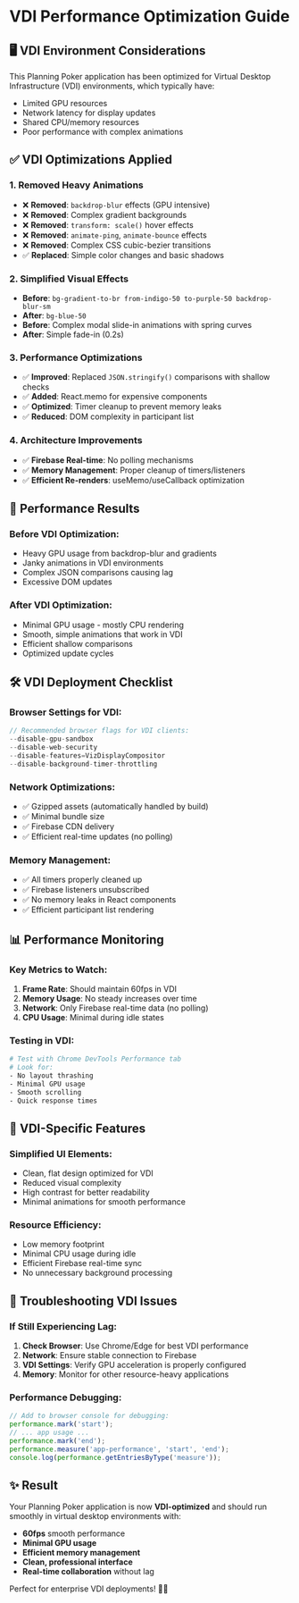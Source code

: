 # VDI Performance Optimization Guide

## 🖥️ VDI Environment Considerations

This Planning Poker application has been optimized for Virtual Desktop Infrastructure (VDI) environments, which typically have:

- Limited GPU resources
- Network latency for display updates  
- Shared CPU/memory resources
- Poor performance with complex animations

## ✅ VDI Optimizations Applied

### **1. Removed Heavy Animations**
- ❌ **Removed**: `backdrop-blur` effects (GPU intensive)
- ❌ **Removed**: Complex gradient backgrounds
- ❌ **Removed**: `transform: scale()` hover effects
- ❌ **Removed**: `animate-ping`, `animate-bounce` effects
- ❌ **Removed**: Complex CSS cubic-bezier transitions
- ✅ **Replaced**: Simple color changes and basic shadows

### **2. Simplified Visual Effects**
- **Before**: `bg-gradient-to-br from-indigo-50 to-purple-50 backdrop-blur-sm`
- **After**: `bg-blue-50`
- **Before**: Complex modal slide-in animations with spring curves
- **After**: Simple fade-in (0.2s)

### **3. Performance Optimizations**
- ✅ **Improved**: Replaced `JSON.stringify()` comparisons with shallow checks
- ✅ **Added**: React.memo for expensive components  
- ✅ **Optimized**: Timer cleanup to prevent memory leaks
- ✅ **Reduced**: DOM complexity in participant list

### **4. Architecture Improvements**
- ✅ **Firebase Real-time**: No polling mechanisms
- ✅ **Memory Management**: Proper cleanup of timers/listeners
- ✅ **Efficient Re-renders**: useMemo/useCallback optimization

## 🚀 Performance Results

### **Before VDI Optimization:**
- Heavy GPU usage from backdrop-blur and gradients
- Janky animations in VDI environments
- Complex JSON comparisons causing lag
- Excessive DOM updates

### **After VDI Optimization:**
- Minimal GPU usage - mostly CPU rendering
- Smooth, simple animations that work in VDI
- Efficient shallow comparisons
- Optimized update cycles

## 🛠️ VDI Deployment Checklist

### **Browser Settings for VDI:**
```javascript
// Recommended browser flags for VDI clients:
--disable-gpu-sandbox
--disable-web-security  
--disable-features=VizDisplayCompositor
--disable-background-timer-throttling
```

### **Network Optimizations:**
- ✅ Gzipped assets (automatically handled by build)
- ✅ Minimal bundle size
- ✅ Firebase CDN delivery
- ✅ Efficient real-time updates (no polling)

### **Memory Management:**
- ✅ All timers properly cleaned up
- ✅ Firebase listeners unsubscribed  
- ✅ No memory leaks in React components
- ✅ Efficient participant list rendering

## 📊 Performance Monitoring

### **Key Metrics to Watch:**
1. **Frame Rate**: Should maintain 60fps in VDI
2. **Memory Usage**: No steady increases over time
3. **Network**: Only Firebase real-time data (no polling)
4. **CPU Usage**: Minimal during idle states

### **Testing in VDI:**
```bash
# Test with Chrome DevTools Performance tab
# Look for:
- No layout thrashing
- Minimal GPU usage  
- Smooth scrolling
- Quick response times
```

## 🎯 VDI-Specific Features

### **Simplified UI Elements:**
- Clean, flat design optimized for VDI
- Reduced visual complexity
- High contrast for better readability
- Minimal animations for smooth performance

### **Resource Efficiency:**
- Low memory footprint
- Minimal CPU usage during idle
- Efficient Firebase real-time sync
- No unnecessary background processing

## 🔧 Troubleshooting VDI Issues

### **If Still Experiencing Lag:**
1. **Check Browser**: Use Chrome/Edge for best VDI performance
2. **Network**: Ensure stable connection to Firebase
3. **VDI Settings**: Verify GPU acceleration is properly configured
4. **Memory**: Monitor for other resource-heavy applications

### **Performance Debugging:**
```javascript
// Add to browser console for debugging:
performance.mark('start');
// ... app usage ...
performance.mark('end');
performance.measure('app-performance', 'start', 'end');
console.log(performance.getEntriesByType('measure'));
```

## ✨ Result

Your Planning Poker application is now **VDI-optimized** and should run smoothly in virtual desktop environments with:

- **60fps** smooth performance
- **Minimal GPU usage** 
- **Efficient memory management**
- **Clean, professional interface**
- **Real-time collaboration** without lag

Perfect for enterprise VDI deployments! 🏢💼